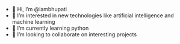 - 👋 Hi, I’m @iambhupati
- 👀 I’m interested in new technologies like artificial intelligence and machine learning
- 🌱 I’m currently learning python 
- 💞️ I’m looking to collaborate on interesting projects

<!---
iambhupati/iambhupati is a ✨ special ✨ repository because its `README.md` (this file) appears on your GitHub profile.
You can click the Preview link to take a look at your changes.
--->
